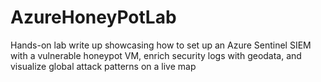 # AzureHoneyPotLab
Hands-on lab write up showcasing how to set up an Azure Sentinel SIEM with a vulnerable honeypot VM, enrich security logs with geodata, and visualize global attack patterns on a live map
